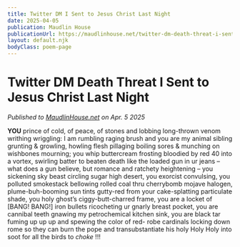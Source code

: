 ```yaml
---
title: Twitter DM I Sent to Jesus Christ Last Night
date: 2025-04-05
publication: Maudlin House
publicationUrl: https://maudlinhouse.net/twitter-dm-death-threat-i-sent-to-jesus-christ-last-night/
layout: default.njk
bodyClass: poem-page
---
```


<div class="title-block">



</div>

<div class="poem-content">

<h1>Twitter DM Death Threat I Sent to Jesus Christ Last Night</h1>

*Published to [MaudlinHouse.net](https://maudlinhouse.net/twitter-dm-death-threat-i-sent-to-jesus-christ-last-night/) on Apr. 5 2025*

**YOU** prince of cold, of peace, of stones and lobbing long-thrown
venom writhing wriggling: I am rumbling raging brush and
you are my animal sibling grunting & growling, howling flesh
pillaging boiling sores & munching on wishbones mourning;
you whip buttercream frosting bloodied by red 40 into a vortex,
swirling batter to beaten death like the loaded gun in ur jeans –
what does a gun believe, but romance and ratchety heightening –
you sickening sky beast circling sugar high desert, you
exorcist convulsing, you polluted smokestack bellowing
rolled coal thru cherrybomb mojave halogen, plume-buh-booming
sun tints gutty-red from your cake-splatting particulate shade,
you holy ghost’s ciggy-butt-charred frame, you are a locket of
[BANG! BANG!] iron bullets ricocheting ur gnarly breast pocket,
you are cannibal teeth gnawing my petrochemical kitchen sink,
you are black tar fuming up up up and spewing the color of red-
robe cardinals locking down rome so they can burn the pope and
transubstantiate his holy Holy Holy into soot for all the birds to *choke* !!!
  
</div>
